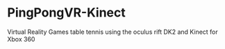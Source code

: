 # PingPongVR-Kinect
Virtual Reality Games table tennis using the oculus rift DK2 and Kinect for Xbox 360
